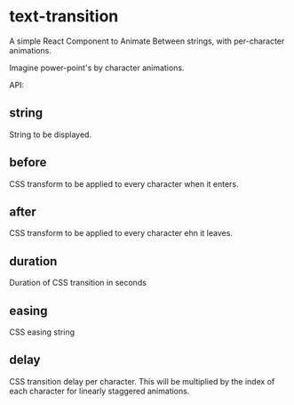 # text-transition

A simple React Component to Animate Between strings, with per-character animations.

Imagine power-point's by character animations.

API:

## string
  String to be displayed.

## before
  CSS transform to be applied to every character when it enters.

## after
  CSS transform to be applied to every character ehn it leaves.

## duration
  Duration of CSS transition in seconds

## easing
  CSS easing string

## delay
  CSS transition delay per character. This will be multiplied by the index of each character for linearly staggered animations.


